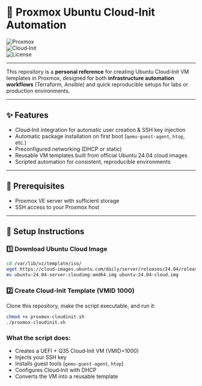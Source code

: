# 🚀 Proxmox Ubuntu Cloud‑Init Automation

![Proxmox](https://img.shields.io/badge/Proxmox-Automation-orange?logo=proxmox)  
![Cloud‑Init](https://img.shields.io/badge/Cloud--Init-Ubuntu%2024.04-blue?logo=ubuntu)  
![License](https://img.shields.io/badge/License-MIT-green)

---

This repository is a **personal reference** for creating Ubuntu Cloud‑Init VM templates in Proxmox, designed for both **infrastructure automation workflows** (Terraform, Ansible) and quick reproducible setups for labs or production environments.

---

## ✨ Features

- Cloud‑Init integration for automatic user creation & SSH key injection  
- Automatic package installation on first boot (`qemu-guest-agent`, `htop`, etc.)  
- Preconfigured networking (DHCP or static)  
- Reusable VM templates built from official Ubuntu 24.04 cloud images  
- Scripted automation for consistent, reproducible environments

---

## 🧱 Prerequisites
- Proxmox VE server with sufficient storage  
- SSH access to your Proxmox host  
---

## 🧩 Setup Instructions

### 1️⃣ Download Ubuntu Cloud Image


```bash
cd /var/lib/vz/template/iso/
wget https://cloud-images.ubuntu.com/daily/server/releases/24.04/release/ubuntu-24.04-server-cloudimg-amd64.img
mv ubuntu-24.04-server-cloudimg-amd64.img ubuntu-24.04-cloud.img
```

### 2️⃣ Create Cloud‑Init Template (VMID 1000)
Clone this repository, make the script executable, and run it:
```bash
chmod +x proxmox-cloudinit.sh
./proxmox-cloudinit.sh
```

### What the script does:
- Creates a UEFI + Q35 Cloud‑Init VM (VMID=1000)  
- Injects your SSH key  
- Installs guest tools (`qemu‑guest‑agent`, `htop`)  
- Configures Cloud‑Init with DHCP  
- Converts the VM into a reusable template  


